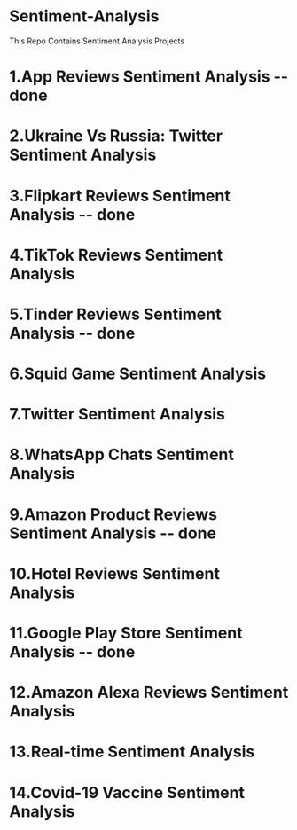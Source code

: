 # Sentiment-Analysis
This Repo Contains Sentiment Analysis Projects


# 1.App Reviews Sentiment Analysis -- done
# 2.Ukraine Vs Russia: Twitter Sentiment Analysis
# 3.Flipkart Reviews Sentiment Analysis -- done
# 4.TikTok Reviews Sentiment Analysis
# 5.Tinder Reviews Sentiment Analysis -- done
# 6.Squid Game Sentiment Analysis
# 7.Twitter Sentiment Analysis
# 8.WhatsApp Chats Sentiment Analysis
# 9.Amazon Product Reviews Sentiment Analysis -- done
# 10.Hotel Reviews Sentiment Analysis
# 11.Google Play Store Sentiment Analysis -- done
# 12.Amazon Alexa Reviews Sentiment Analysis
# 13.Real-time Sentiment Analysis
# 14.Covid-19 Vaccine Sentiment Analysis

